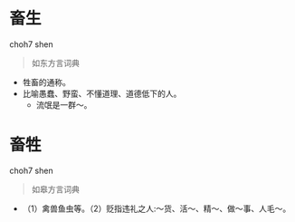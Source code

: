 # 畜生
choh7 shen
> 如东方言词典
- 牲畜的通称。
- 比喻愚蠢、野蛮、不懂道理、道德低下的人。
  - 流氓是一群～。

# 畜牲
choh7 shen
> 如皋方言词典
- （1）禽兽鱼虫等。（2）贬指违礼之人:～货、活～、精～、做～事、人毛～。

